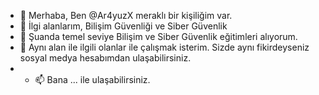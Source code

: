 - 👋 Merhaba, Ben @Ar4yuzX meraklı bir kişiliğim var.
- 👀 İlgi alanlarım, Bilişim Güvenliği ve Siber Güvenlik 
- 🌱 Şuanda temel seviye Bilişim ve Siber Güvenlik eğitimleri alıyorum.
- 💞️ Aynı alan ile ilgili olanlar ile çalışmak isterim. Sizde aynı fikirdeyseniz sosyal medya hesabımdan ulaşabilirsiniz.
- - 📫 Bana ... ile ulaşabilirsiniz.

<!---
Ar4yuzX/Ar4yuzX is a ✨ special ✨ repository because its `README.md` (this file) appears on your GitHub profile.
You can click the Preview link to take a look at your changes.
--->
